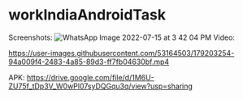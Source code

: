 # workIndiaAndroidTask
Screenshots:
![WhatsApp Image 2022-07-15 at 3 42 04 PM](https://user-images.githubusercontent.com/53164503/179203233-e00c633a-2c7b-4c32-a813-49b9dc79ba41.jpeg)
Video:


https://user-images.githubusercontent.com/53164503/179203254-94a009f4-2483-4a85-89d3-ff7fb04630bf.mp4

APK:
https://drive.google.com/file/d/1M6U-ZU75f_tDp3V_W0wPl07syDQGqu3q/view?usp=sharing
